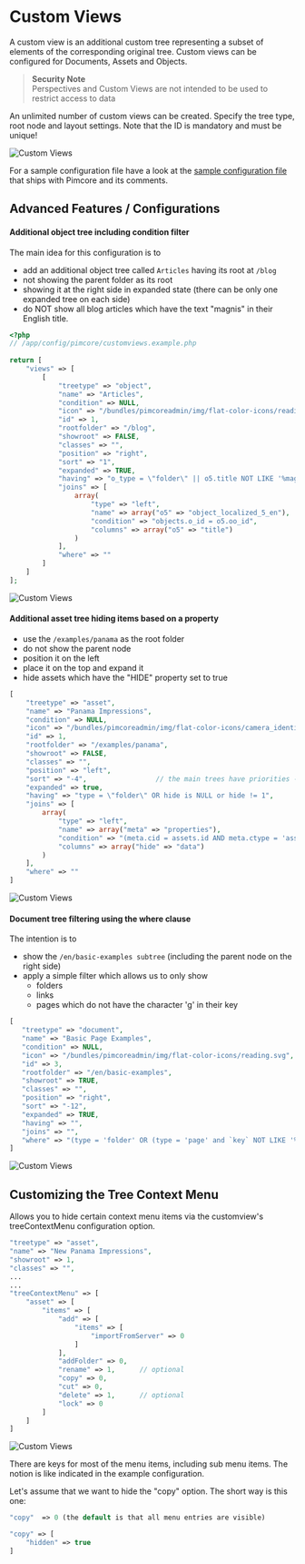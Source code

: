 # Custom Views
A custom view is an additional custom tree representing a subset of elements of the corresponding original tree.
Custom views can be configured for Documents, Assets and Objects. 

> **Security Note**    
> Perspectives and Custom Views are not intended to be used to restrict access to data

An unlimited number of custom views can be created. Specify the tree type, root node and layout settings. 
Note that the ID is mandatory and must be unique!

![Custom Views](../../../img/classes-custom-views1.png)

For a sample configuration file have a look at the [sample configuration file](https://github.com/pimcore/skeleton/blob/master/config/pimcore/customviews.example.php) 
that ships with Pimcore and its comments. 

## Advanced Features / Configurations

#### Additional object tree including condition filter
The main idea for this configuration is to
* add an additional object tree called `Articles` having its root at `/blog`
* not showing the parent folder as its root
* showing it at the right side in expanded state (there can be only one expanded tree on each side)
* do NOT show all blog articles which have the text "magnis" in their English title.

```php
<?php
// /app/config/pimcore/customviews.example.php
 
return [
    "views" => [
        [
            "treetype" => "object",
            "name" => "Articles",
            "condition" => NULL,
            "icon" => "/bundles/pimcoreadmin/img/flat-color-icons/reading.svg",
            "id" => 1,
            "rootfolder" => "/blog",
            "showroot" => FALSE,
            "classes" => "",
            "position" => "right",
            "sort" => "1",
            "expanded" => TRUE,
            "having" => "o_type = \"folder\" || o5.title NOT LIKE '%magnis%'",
            "joins" => [
                array(
                    "type" => "left",
                    "name" => array("o5" => "object_localized_5_en"),
                    "condition" => "objects.o_id = o5.oo_id",
                    "columns" => array("o5" => "title")
                )
            ],
            "where" => ""
        ]
    ]
];
```

![Custom Views](../../../img/classes-custom-views2.png)


#### Additional asset tree hiding items based on a property
* use the `/examples/panama` as the root folder
* do not show the parent node
* position it on the left
* place it on the top and expand it
* hide assets which have the "HIDE" property set to true

```php
[
    "treetype" => "asset",
    "name" => "Panama Impressions",
    "condition" => NULL,
    "icon" => "/bundles/pimcoreadmin/img/flat-color-icons/camera_identification.svg",
    "id" => 1,
    "rootfolder" => "/examples/panama",
    "showroot" => FALSE,
    "classes" => "",
    "position" => "left",
    "sort" => "-4",                 // the main trees have priorities -1 (objects), -2  (assets) and -3 (documents)
    "expanded" => true,
    "having" => "type = \"folder\" OR hide is NULL or hide != 1",
    "joins" => [
        array(
            "type" => "left",
            "name" => array("meta" => "properties"),
            "condition" => "(meta.cid = assets.id AND meta.ctype = 'asset' AND name = 'HIDE')",
            "columns" => array("hide" => "data")
        )
    ],
    "where" => ""
]
```

![Custom Views](../../../img/classes-custom-views3.png)


#### Document tree filtering using the where clause
The intention is to
* show the `/en/basic-examples subtree` (including the parent node on the right side)
* apply a simple filter which allows us to only show
   * folders 
   * links
   * pages which do not have the character 'g' in their key

```php
[
   "treetype" => "document",
   "name" => "Basic Page Examples",
   "condition" => NULL,
   "icon" => "/bundles/pimcoreadmin/img/flat-color-icons/reading.svg",
   "id" => 3,
   "rootfolder" => "/en/basic-examples",
   "showroot" => TRUE,
   "classes" => "",
   "position" => "right",
   "sort" => "-12",
   "expanded" => TRUE,
   "having" => "",
   "joins" => "",
   "where" => "(type = 'folder' OR (type = 'page' and `key` NOT LIKE '%g%' OR type = 'link'))"
]
``` 
   
![Custom Views](../../../img/classes-custom-views4.png)   


## Customizing the Tree Context Menu

Allows you to hide certain context menu items via the customview's treeContextMenu configuration option.

```php
"treetype" => "asset",
"name" => "New Panama Impressions",
"showroot" => 1,
"classes" => "",
...
...
"treeContextMenu" => [
    "asset" => [
        "items" => [
            "add" => [
                "items" => [
                    "importFromServer" => 0
                ]
            ],
            "addFolder" => 0,
            "rename" => 1,      // optional
            "copy" => 0,
            "cut" => 0,
            "delete" => 1,      // optional
            "lock" => 0
        ]
    ]
]
```

![Custom Views](../../../img/classes-custom-views5.png)

There are keys for most of the menu items, including sub menu items. The notion is like indicated in the example configuration.

Let's assume that we want to hide the "copy" option. The short way is this one:

```php
"copy"  => 0 (the default is that all menu entries are visible)    
```

```php
"copy" => [
    "hidden" => true
]
```

